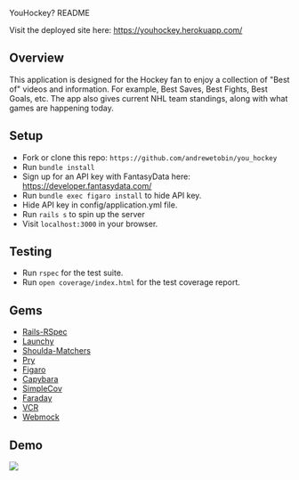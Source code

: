 YouHockey? README


Visit the deployed site here: https://youhockey.herokuapp.com/


## Overview
This application is designed for the Hockey fan to enjoy a collection of "Best of" videos and information. For example, Best Saves, Best Fights, Best Goals, etc. The app also gives current NHL team standings, along with what games are happening today.  



## Setup

- Fork or clone this repo: `https://github.com/andrewetobin/you_hockey`
- Run `bundle install`
- Sign up for an API key with FantasyData here: https://developer.fantasydata.com/
- Run `bundle exec figaro install` to hide API key. 
- Hide API key in config/application.yml file. 
- Run `rails s` to spin up the server
- Visit `localhost:3000` in your browser.

## Testing
- Run `rspec` for the test suite.
- Run `open coverage/index.html` for the test coverage report.


## Gems

* [Rails-RSpec](https://github.com/rspec/rspec-rails)
* [Launchy](https://github.com/copiousfreetime/launchy)
* [Shoulda-Matchers](https://github.com/thoughtbot/shoulda-matchers)
* [Pry](https://github.com/pry/pry)
* [Figaro](https://github.com/laserlemon/figaro)
* [Capybara](https://github.com/teamcapybara/capybara)
* [SimpleCov](https://github.com/colszowka/simplecov)
* [Faraday](https://github.com/lostisland/faraday)
* [VCR](https://github.com/vcr/vcr)
* [Webmock](https://github.com/bblimke/webmock)

## Demo
![](youhockey.gif)
